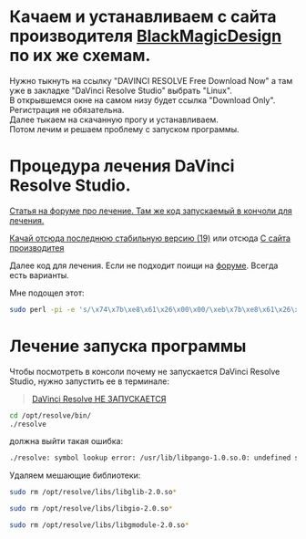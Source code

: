 # Качаем и устанавливаем с сайта производителя [BlackMagicDesign](https://www.blackmagicdesign.com/products/davinciresolve/studio) по их же схемам.  

Нужно тыкнуть на ссылку "DAVINCI RESOLVE Free Download Now" а там уже в закладке "DaVinci Resolve Studio" выбрать "Linux".  
В открывшемся окне на самом низу будет ссылка "Download Only". Регистрация не обязательна.  
Далее тыкаем на скачанную прогу и устанавливаем.  
Потом лечим и решаем проблему с запуском программы.

# Процедура лечения DaVinci Resolve Studio.

[Статья на форуме про лечение. Там же код запускаемый в кончоли для лечения.](https://rutracker.org/forum/viewtopic.php?p=86562692#86562692)

[Качай отсюда последнюю стабильную версию (19)](https://www.blackmagicdesign.com/support/family/davinci-resolve-and-fusion)
или отсюда
[С сайта производитея](https://www.blackmagicdesign.com/products/davinciresolve)

Далее код для лечения. Если не подходит поищи на [форуме](https://www.blackmagicdesign.com/support/family/davinci-resolve-and-fusion). Всегда есть варианты.  

Мне подощел этот:  

```bash
sudo perl -pi -e 's/\x74\x7b\xe8\x61\x26\x00\x00/\xeb\x7b\xe8\x61\x26\x00\x00/g' /opt/resolve/bin/resolve
```

# Лечение запуска программы

Чтобы посмотреть в консоли почему не запускается DaVinci Resolve Studio, нужно запустить ее в терминале:

> [DaVinci Resolve НЕ ЗАПУСКАЕТСЯ](https://www.youtube.com/watch?v=9scpXdp1PxI)

```bash
cd /opt/resolve/bin/
./resolve
```
должна выйти такая ошибка:
```bash
./resolve: symbol lookup error: /usr/lib/libpango-1.0.so.0: undefined symbol: g_once_init_leave_pointer
```

Удаляем мешающие библиотеки: 
```bash
sudo rm /opt/resolve/libs/libglib-2.0.so*
```
```bash
sudo rm /opt/resolve/libs/libgio-2.0.so*
```
```bash
sudo rm /opt/resolve/libs/libgmodule-2.0.so*
```

